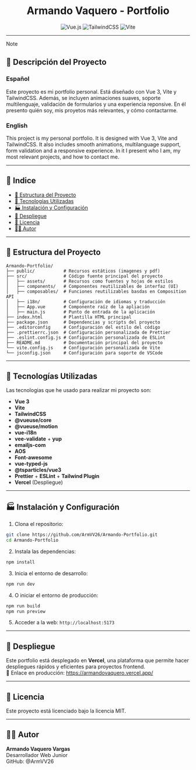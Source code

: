 <div align=center>
    <h1>Armando Vaquero - Portfolio</h1>

![Vue.js](https://img.shields.io/badge/Vue.js-35495E?style=for-the-badge&logo=vuedotjs&logoColor=4FC08D)
![TailwindCSS](https://img.shields.io/badge/TailwindCSS-06B6D4?style=for-the-badge&logo=tailwindcss&logoColor=white)
![Vite](https://img.shields.io/badge/Vite-646CFF?style=for-the-badge&logo=vite&logoColor=white)

</div>

---

> [!NOTE]
>
> <h2> 📄 Descripción del Proyecto</h2>
>
> ### Español
>
> Este proyecto es mi portfolio personal. Está diseñado con Vue 3, Vite y TailwindCSS. Además, se incluyen animaciones suaves, soporte multilenguaje, validación de formularios y una experiencia reponsive. En él presento quién soy, mis proyetos más relevantes, y cómo contactarme.
>
> ### English
>
> This project is my personal portfolio. It is designed with Vue 3, Vite and TailwindCSS. It also includes smooth animations, multilanguage support, form validation and a responsive experience. In it I present who I am, my most relevant projects, and how to contact me.

---

## 🧭 Indice

- [📁 Estructura del Proyecto](#-estructura-del-proyecto)
- [🔨 Tecnologías Utilizadas](#-tecnologías-utilizadas)
- [🏭 Instalación y Configuración](#-instalación-y-configuración)
- [🚀 Despliegue](#-despliegue)
- [📄 Licencia](#-licencia)
- [👨‍💻 Autor](#-autor)

---

## 📁 Estructura del Proyecto

```
Armando-Portfolio/
├── public/           # Recursos estáticos (imagenes y pdf)
├── src/              # Código fuente principal del proyecto
│   ├── assets/       # Recursos como fuentes y hojas de estilos
│   ├── components/   # Componentes reutilizables de interfaz (UI)
│   ├── composables/  # Funciones reutilizables basdas en Composition API
│   ├── i18n/         # Configuración de idiomas y traducción
│   ├── App.vue       # Componente raíz de la apliación
│   ├── main.js       # Punto de entrada de la aplicación
├── index.html        # Plantilla HTML principal
├── package.json      # Dependencias y scripts del proyecto
├── .editorconfig     # Configuración del estilo del código
├── .prettierrc.json  # Configuración personalizada de Prettier
├── .eslint.config.js # Configuración personalizada de ESLint
├── README.md         # Documentación principal del proyecto
└── vite.config.js    # Configuración personalizada de Vite
└── jsconfig.json     # Configuración para soporte de VSCode
```

---

## 🔨 Tecnologías Utilizadas

Las tecnologias que he usado para realizar mi proyecto son:

- **Vue 3**
- **Vite**
- **TailwindCSS**
- **@vueuse/core**
- **@vueuse/motion**
- **vue-i18n**
- **vee-validate** + **yup**
- **emailjs-com**
- **AOS**
- **Font-awesome**
- **vue-typed-js**
- **@tsparticles/vue3**
- **Prettier** + **ESLint** + **Tailwind Plugin**
- **Vercel** (Despliegue)

---

## 🏭 Instalación y Configuración

1. Clona el repositorio:

```bash
git clone https://github.com/ArmVV26/Armando-Portfolio.git
cd Armando-Portfolio
```

2. Instala las dependencias:

```bash
npm install
```

3. Inicia el entorno de desarrollo:

```bash
npm run dev
```

4. O iniciar el entorno de producción:

```bash
npm run build
npm run preview
```

5. Acceder a la web: `http://localhost:5173`

---

## 🚀 Despliegue

Este portfolio está desplegado en **Vercel**, una plataforma que permite hacer despliegues rápidos y eficientes para proyectos frontend. <br>
🔗 Enlace en producción: https://armandovaquero.vercel.app/

---

## 📄 Licencia

Este proyecto está licenciado bajo la licencia MIT.

---

## 👨‍💻 Autor

**Armando Vaquero Vargas** <br>
Desarrollador Web Junior <br>
GitHub: @ArmVV26
